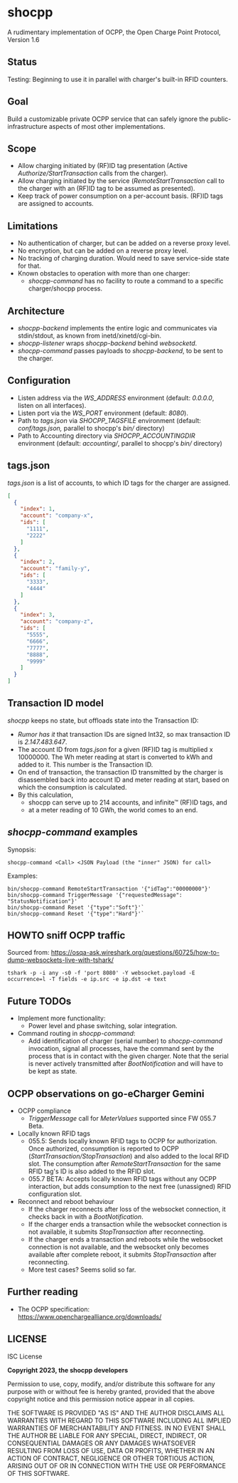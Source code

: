 # shocpp

A rudimentary implementation of OCPP, the Open Charge Point Protocol, Version 1.6

## Status

Testing: Beginning to use it in parallel with charger's built-in RFID counters.

## Goal

Build a customizable private OCPP service that can safely ignore the public-infrastructure aspects of most other implementations.

## Scope

- Allow charging initiated by (RF)ID tag presentation (Active *Authorize/StartTransaction* calls from the charger).
- Allow charging initiated by the service (*RemoteStartTransaction* call to the charger with an (RF)ID tag to be assumed as presented).
- Keep track of power consumption on a per-account basis. (RF)ID tags are assigned to accounts.

## Limitations

- No authentication of charger, but can be added on a reverse proxy level.
- No encryption, but can be added on a reverse proxy level.
- No tracking of charging duration. Would need to save service-side state for that.
- Known obstacles to operation with more than one charger:
  - *shocpp-command* has no facility to route a command to a specific charger/shocpp process.

## Architecture

- *shocpp-backend* implements the entire logic and communicates via stdin/stdout, as known from inetd/xinetd/cgi-bin.
- *shocpp-listener* wraps *shocpp-backend* behind *websocketd*.
- *shocpp-command* passes payloads to *shocpp-backend*, to be sent to the charger.

## Configuration

- Listen address via the *WS_ADDRESS* environment (default: *0.0.0.0*, listen on all interfaces).
- Listen port via the *WS_PORT* environment (default: *8080*).
- Path to *tags.json* via *SHOCPP_TAGSFILE* environment (default: *conf/tags.json,* parallel to shocpp's *bin/* directory)
- Path to Accounting directory via *SHOCPP_ACCOUNTINGDIR* environment (default: *accounting/*, parallel to shocpp's *bin/* directory)

## tags.json

*tags.json* is a list of accounts, to which ID tags for the charger are assigned.

```json
[
  {
    "index": 1,
    "account": "company-x",
    "ids": [
      "1111",
      "2222"
    ]
  },
  {
    "index": 2,
    "account": "family-y",
    "ids": [
      "3333",
      "4444"
    ]
  },
  {
    "index": 3,
    "account": "company-z",
    "ids": [
      "5555",
      "6666",
      "7777",
      "8888",
      "9999"
    ]
  }
]
```

## Transaction ID model

*shocpp* keeps no state, but offloads state into the Transaction ID:

- *Rumor has it* that transaction IDs are signed Int32, so max transaction ID is *2.147.483.647*.
- The account ID from *tags.json* for a given (RF)ID tag is multiplied x 10000000. The Wh meter reading at start is converted to kWh and added to it. This number is the Transaction ID.
- On end of transaction, the transaction ID transmitted by the charger is disassembled back into account ID and meter reading at start, based on which the consumption is calculated.
- By this calculation, 
  - shocpp can serve up to 214 accounts, and infinite™ (RF)ID tags, and
  - at a meter reading of 10 GWh, the world comes to an end.

## *shocpp-command* examples

Synopsis:

```shell
shocpp-command <Call> <JSON Payload (the "inner" JSON) for call>
```

Examples:

```shell
bin/shocpp-command RemoteStartTransaction '{"idTag":"00000000"}'
bin/shocpp-command TriggerMessage '{"requestedMessage": "StatusNotification"}'
bin/shocpp-command Reset '{"type":"Soft"}'`
bin/shocpp-command Reset '{"type":"Hard"}'`
```

## HOWTO sniff OCPP traffic

Sourced from: https://osqa-ask.wireshark.org/questions/60725/how-to-dump-websockets-live-with-tshark/

```shell
tshark -p -i any -s0 -f 'port 8080' -Y websocket.payload -E occurrence=l -T fields -e ip.src -e ip.dst -e text
```

## Future TODOs

- Implement more functionality:
  - Power level and phase switching, solar integration.
- Command routing in *shocpp-command*:
  - Add identification of charger (serial number) to *shocpp-command* invocation, signal all processes, have the command sent by the process that is in contact with the given charger. Note that the serial is never actively transmitted after *BootNotification* and will have to be kept as state.

## OCPP observations on go-eCharger Gemini

- OCPP compliance
  - *TriggerMessage* call for *MeterValues* supported since FW 055.7 Beta.
- Locally known RFID tags
  - 055.5: Sends locally known RFID tags to OCPP for authorization. Once authorized, consumption is reported to OCPP (*StartTransaction/StopTransaction*) and also added to the local RFID slot. The consumption after *RemoteStartTransaction* for the same RFID tag's ID is also added to the RFID slot.
  - 055.7 BETA: Accepts locally known RFID tags without any OCPP interaction, but adds consumption to the next free (unassigned) RFID configuration slot.
- Reconnect and reboot behaviour
  - If the charger reconnects after loss of the websocket connection, it checks back in with a *BootNotification*.
  - If the charger ends a transaction while the websocket connection is not available, it submits *StopTransaction* after reconnecting.
  - If the charger ends a transaction and reboots while the websocket connection is not available, and the websocket only becomes available after complete reboot, it submits *StopTransaction* after reconnecting.
  - More test cases? Seems solid so far.

## Further reading

- The OCPP specification: https://www.openchargealliance.org/downloads/

## LICENSE

ISC License

**Copyright 2023, the shocpp developers**

Permission to use, copy, modify, and/or distribute this software for any purpose with or without fee is hereby granted, provided that the above copyright notice and this permission notice appear in all copies.

THE SOFTWARE IS PROVIDED "AS IS" AND THE AUTHOR DISCLAIMS ALL WARRANTIES WITH REGARD TO THIS SOFTWARE INCLUDING ALL IMPLIED WARRANTIES OF MERCHANTABILITY AND FITNESS. IN NO EVENT SHALL THE AUTHOR BE LIABLE FOR ANY SPECIAL, DIRECT, INDIRECT, OR CONSEQUENTIAL DAMAGES OR ANY DAMAGES WHATSOEVER RESULTING FROM LOSS OF USE, DATA OR PROFITS, WHETHER IN AN ACTION OF CONTRACT, NEGLIGENCE OR OTHER TORTIOUS ACTION, ARISING OUT OF OR IN CONNECTION WITH THE USE OR PERFORMANCE OF THIS SOFTWARE.
